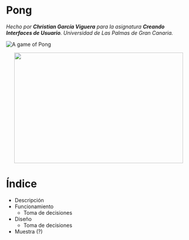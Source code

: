 # Pong

*Hecho por **Christian García Viguera** para la asignatura **Creando Interfaces de Usuario**. Universidad de Las Palmas de Gran Canaria.*

![A game of Pong](https://github.com/Chgv99/Pong/blob/main/final.gif)
<p align="center">
  <img width="460" height="300" src="https://github.com/Chgv99/Pong/blob/main/final.gif">
</p>

# Índice
* Descripción
* Funcionamiento
  * Toma de decisiones
* Diseño
  * Toma de decisiones
* Muestra (?)
